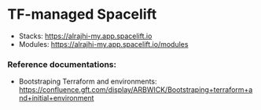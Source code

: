 # TF-managed Spacelift

- Stacks: https://alrajhi-my.app.spacelift.io
- Modules: https://alrajhi-my.app.spacelift.io/modules

### Reference documentations:

- Bootstraping Terraform and environments: https://confluence.gft.com/display/ARBWICK/Bootstraping+terraform+and+initial+environment
